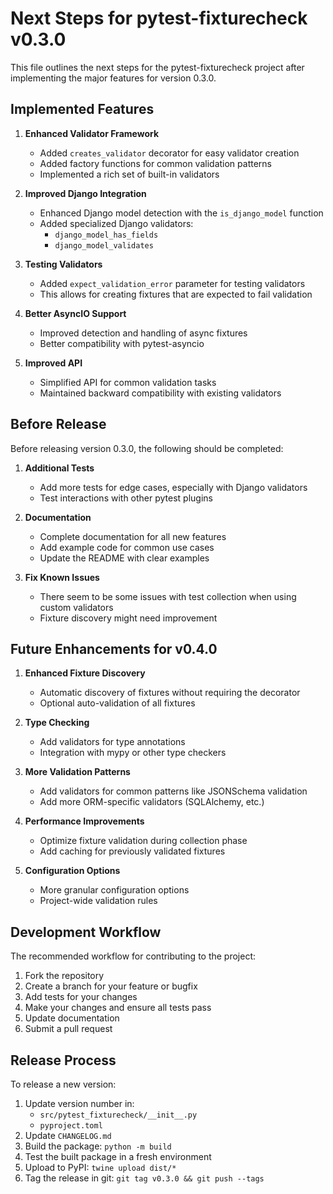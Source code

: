 # Next Steps for pytest-fixturecheck v0.3.0

This file outlines the next steps for the pytest-fixturecheck project after implementing the major features for version 0.3.0.

## Implemented Features

1. **Enhanced Validator Framework**
   - Added `creates_validator` decorator for easy validator creation
   - Added factory functions for common validation patterns
   - Implemented a rich set of built-in validators

2. **Improved Django Integration**
   - Enhanced Django model detection with the `is_django_model` function
   - Added specialized Django validators:
     - `django_model_has_fields`
     - `django_model_validates`

3. **Testing Validators**
   - Added `expect_validation_error` parameter for testing validators
   - This allows for creating fixtures that are expected to fail validation

4. **Better AsyncIO Support**
   - Improved detection and handling of async fixtures
   - Better compatibility with pytest-asyncio

5. **Improved API**
   - Simplified API for common validation tasks
   - Maintained backward compatibility with existing validators

## Before Release

Before releasing version 0.3.0, the following should be completed:

1. **Additional Tests**
   - Add more tests for edge cases, especially with Django validators
   - Test interactions with other pytest plugins

2. **Documentation**
   - Complete documentation for all new features
   - Add example code for common use cases
   - Update the README with clear examples

3. **Fix Known Issues**
   - There seem to be some issues with test collection when using custom validators
   - Fixture discovery might need improvement

## Future Enhancements for v0.4.0

1. **Enhanced Fixture Discovery**
   - Automatic discovery of fixtures without requiring the decorator
   - Optional auto-validation of all fixtures

2. **Type Checking**
   - Add validators for type annotations
   - Integration with mypy or other type checkers

3. **More Validation Patterns**
   - Add validators for common patterns like JSONSchema validation
   - Add more ORM-specific validators (SQLAlchemy, etc.)

4. **Performance Improvements**
   - Optimize fixture validation during collection phase
   - Add caching for previously validated fixtures

5. **Configuration Options**
   - More granular configuration options
   - Project-wide validation rules

## Development Workflow

The recommended workflow for contributing to the project:

1. Fork the repository
2. Create a branch for your feature or bugfix
3. Add tests for your changes
4. Make your changes and ensure all tests pass
5. Update documentation
6. Submit a pull request

## Release Process

To release a new version:

1. Update version number in:
   - `src/pytest_fixturecheck/__init__.py`
   - `pyproject.toml`
2. Update `CHANGELOG.md`
3. Build the package: `python -m build`
4. Test the built package in a fresh environment
5. Upload to PyPI: `twine upload dist/*`
6. Tag the release in git: `git tag v0.3.0 && git push --tags` 